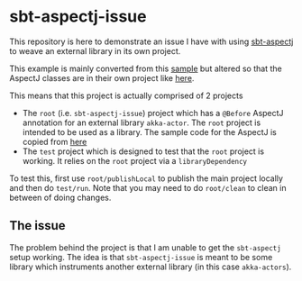 # sbt-aspectj-issue

This repository is here to demonstrate an issue I have with using
[sbt-aspectj](https://github.com/sbt/sbt-aspectj) to weave an
external library in its own project. 

This example is mainly converted from this [sample](https://github.com/sbt/sbt-aspectj/blob/master/src/sbt-test/weave/jar)
but altered so that the AspectJ classes are in their own project like [here](https://github.com/sbt/sbt-aspectj/blob/master/src/sbt-test/weave/external).

This means that this project is actually comprised of 2 projects

* The `root` (i.e. `sbt-aspectj-issue`) project which has a `@Before` AspectJ annotation
for an external library `akka-actor`. The `root` project is intended to be used
as a library. The sample code for the AspectJ is copied from 
[here](https://github.com/sbt/sbt-aspectj/blob/master/src/sbt-test/weave/jar/src/main/aspectj/WeaveActor.aj)
* The `test` project which is designed to test that the `root` project is
working. It relies on the `root` project via a `libraryDependency`

To test this, first use `root/publishLocal` to publish the main
project locally and then do `test/run`. Note that you may need to do
`root/clean` to clean in between of doing changes.

## The issue
The problem behind the project is that I am unable to get the `sbt-aspectj`
setup working. The idea is that `sbt-aspectj-issue` is meant to be some library
which instruments another external library (in this case `akka-actors`).